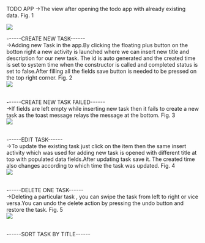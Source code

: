 TODO APP
->The view after opening the todo app with already existing data.
Fig. 1

![](gifs/OpenApp.gif)


------CREATE NEW TASK------<br />
->Adding new Task in the app.By clicking the floating plus button on the botton right a new activity is launched where we can insert new title and description for our new task. The id is auto generated and the created time is set to system time when the constructor is called and completed status is set to false.After filling all the fields save button is needed to be pressed on the top right corner.
Fig. 2<br />
![](gifs/AddNewTask.gif)<br /><br />



------CREATE NEW TASK FAILED------<br />
->If fields are left empty while inserting new task then it fails to create a new task as the toast message relays the message at the bottom.
Fig. 3<br />
![](gifs/FailNewAdd.gif)<br /><br />



------EDIT TASK------<br />
->To update the existing task just click on the item then the same insert activity which was used for adding new task is opened with different title at top with populated data fields.After updating task save it. The created time also changes according to which time the task was updated.
Fig. 4<br />
![](gifs/UpdateTask.gif)<br /><br />



------DELETE ONE TASK------<br />
->Deleting a particular task , you can swipe the task from left to right or vice versa.You can undo the delete action by pressing the undo button and restore the task.
Fig. 5<br />
![](gifs/DeleteOneTask.gif)<br /><br />



------SORT TASK BY TITLE------<br />

